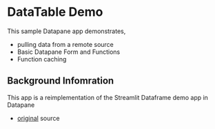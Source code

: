 # DataTable Demo

This sample Datapane app demonstrates,
- pulling data from a remote source
- Basic Datapane Form and Functions
- Function caching


## Background Infomration

This app is a reimplementation of the Streamlit Dataframe demo app in Datapane

- [original](https://github.com/streamlit/streamlit/blob/87bb89a3b3ac77a5fd7d95c7dbc76335f01e23c1/lib/streamlit/hello/pages/3_DataFrame_Demo.py) source
